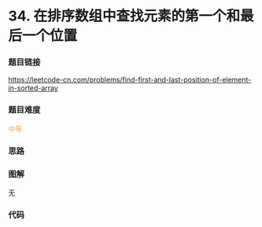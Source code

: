 # 34. 在排序数组中查找元素的第一个和最后一个位置

### 题目链接

https://leetcode-cn.com/problems/find-first-and-last-position-of-element-in-sorted-array

### 题目难度

<font color=#F0AD4E>中等</font>

### 思路



### 图解

无

### 代码

```python
```